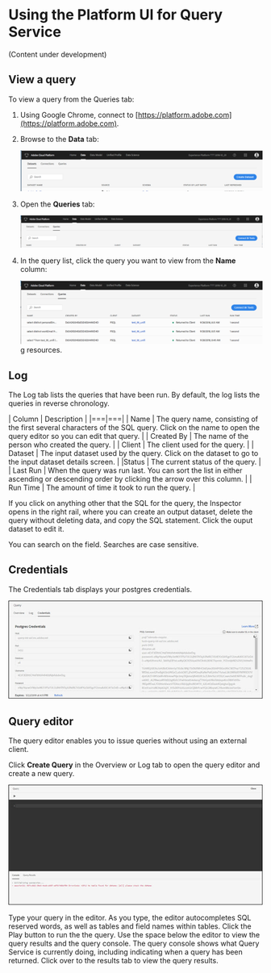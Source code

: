# Using the Platform UI for Query Service

(Content under development)

## View a query

To view a query from the Queries tab:

1. Using Google Chrome, connect to [https://platform.adobe.com](https://platform.adobe.com).

2. Browse to the **Data** tab:

    ![Image](graphics/data.png)

3. Open the **Queries** tab:

    ![Image](graphics/queries.png)

4. In the query list, click the query you want to view from the **Name** column:

    ![Image](graphics/firstquery.png)g resources.

## Log

The Log tab lists the queries that have been run. By default, the log lists the queries in reverse chronology.

| Column | Description |
|===|===|
| Name | The query name, consisting of the first several characters of the SQL query. Click on the name to open the query editor so you can edit that query. |
| Created By | The name of the person who created the query. |
| Client | The client used for the query. |
| Dataset | The input dataset used by the query. Click on the dataset to go to the input dataset details screen. |
|Status | The current status of the query. |
| Last Run | When the query was run last. You can sort the list in either ascending or descending order by clicking the arrow over this column. |
| Run Time | The amount of time it took to run the query. |

If you click on anything other that the SQL for the query, the Inspector opens in the right rail, where you can create an output dataset, delete the query without deleting data, and copy the SQL statement. Click the ouput dataset to edit it.

You can search on the field. Searches are case sensitive.

## Credentials

The Credentials tab displays your postgres credentials.

![](graphics/credentials.jpg)

## Query editor

The query editor enables you to issue queries without using an external client. 

Click **Create Query** in the Overview or Log tab to open the query editor and create a new query.

![](graphics/queryeditor.jpg)

Type your query in the editor. As you type, the editor autocompletes SQL reserved words, as well as tables and field names within tables.  Click the Play button to run the the query. Use the space below the editor to view the query results and the query console. The query console shows what Query Service is currently doing, including indicating when a query has been returned. Click over to the results tab to view the query results.

